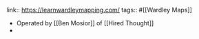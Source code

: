 ---
---

link:: https://learnwardleymapping.com/
tags:: #[[Wardley Maps]]

- Operated by [[Ben Mosior]] of [[Hired Thought]]
-